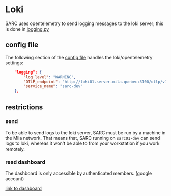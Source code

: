 # Loki

SARC uses opentelemetry to send logging messages to the loki server; this is done in [logging.py](../../sarc/logging.py)


## config file

The following section of the [config file](config_file.md) handles the loki/opentelemetry settings:
```json
    "logging": {
        "log_level": "WARNING",
        "OTLP_endpoint": "http://loki01.server.mila.quebec:3100/otlp/v1/logs",
        "service_name": "sarc-dev"
    },
```

## restrictions

### send
To be able to send logs to the loki server, SARC must be run by a machine in the Mila network. That means that, SARC running on `sarc01-dev` can send logs to loki, whereas it won't be able to from your workstation if you work remotely.

### read dashboard

The dashboard is only accessible by authenticated members. (google account)

[link to dashboard](https://dashboard.server.mila.quebec/goto/zAK2ZeTHg?orgId=1)
 